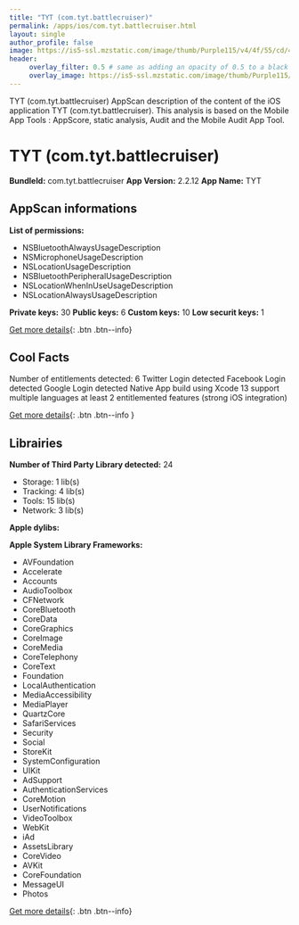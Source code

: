 ```yaml
---
title: "TYT (com.tyt.battlecruiser)"
permalink: /apps/ios/com.tyt.battlecruiser.html
layout: single
author_profile: false
image: https://is5-ssl.mzstatic.com/image/thumb/Purple115/v4/4f/55/cd/4f55cdef-1405-5bf9-9bdb-cbc0b778500b/AppIcon-1x_U007emarketing-0-10-0-85-220.png/512x512bb.jpg
header: 
     overlay_filter: 0.5 # same as adding an opacity of 0.5 to a black background
     overlay_image: https://is5-ssl.mzstatic.com/image/thumb/Purple115/v4/4f/55/cd/4f55cdef-1405-5bf9-9bdb-cbc0b778500b/AppIcon-1x_U007emarketing-0-10-0-85-220.png/512x512bb.jpg
---
```

TYT (com.tyt.battlecruiser) AppScan description of the content of the iOS application TYT (com.tyt.battlecruiser). This analysis is based on the Mobile App Tools : AppScore, static analysis, Audit and the Mobile Audit App Tool.

# TYT (com.tyt.battlecruiser)

**BundleId:** com.tyt.battlecruiser
**App Version:** 2.2.12
**App Name:** TYT


## AppScan informations 

**List of permissions:** 
- NSBluetoothAlwaysUsageDescription
- NSMicrophoneUsageDescription
- NSLocationUsageDescription
- NSBluetoothPeripheralUsageDescription
- NSLocationWhenInUseUsageDescription
- NSLocationAlwaysUsageDescription
  
  
**Private keys:** 30
**Public keys:** 6
**Custom keys:** 10
**Low securit keys:** 1
  
[Get more details](/pricing.html){: .btn .btn--info}

## Cool Facts

Number of entitlements detected: 6
Twitter Login detected
Facebook Login detected
Google Login detected
Native App
build using Xcode 13
support multiple languages
at least 2 entitlemented features (strong iOS integration)
  
[Get more details](/pricing.html){: .btn .btn--info }

## Librairies 
**Number of Third Party Library detected:** 24
- Storage: 1 lib(s)
- Tracking: 4 lib(s)
- Tools: 15 lib(s)
- Network: 3 lib(s)


**Apple dylibs:**


**Apple System Library Frameworks:**
- AVFoundation
- Accelerate
- Accounts
- AudioToolbox
- CFNetwork
- CoreBluetooth
- CoreData
- CoreGraphics
- CoreImage
- CoreMedia
- CoreTelephony
- CoreText
- Foundation
- LocalAuthentication
- MediaAccessibility
- MediaPlayer
- QuartzCore
- SafariServices
- Security
- Social
- StoreKit
- SystemConfiguration
- UIKit
- AdSupport
- AuthenticationServices
- CoreMotion
- UserNotifications
- VideoToolbox
- WebKit
- iAd
- AssetsLibrary
- CoreVideo
- AVKit
- CoreFoundation
- MessageUI
- Photos


  
[Get more details](/pricing.html){: .btn .btn--info}

